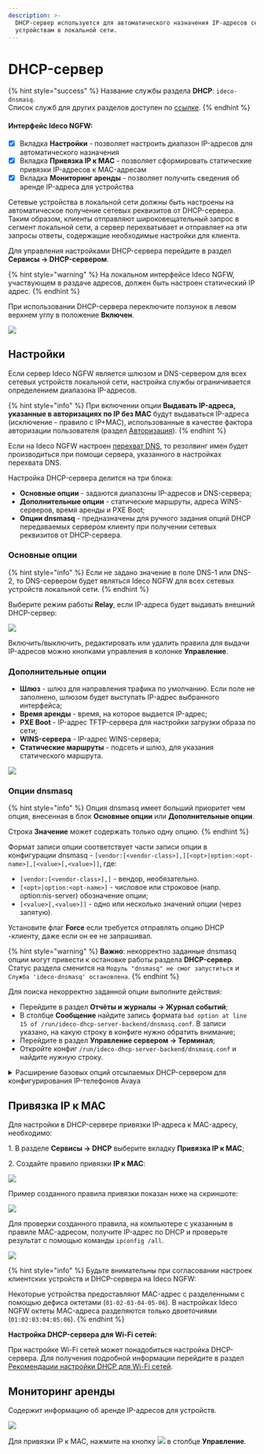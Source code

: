 ```yaml
---
description: >-
  DHCP-сервер используется для автоматического назначения IP-адресов сетевым
  устройствам в локальной сети.
---
```


# DHCP-сервер

{% hint style="success" %}
Название службы раздела **DHCP**: `ideco-dnsmasq`. \
Список служб для других разделов доступен по [ссылке](../server-management/terminal.md).
{% endhint %}

#### Интерфейс Ideco NGFW:

* [x] Вкладка **Настройки** - позволяет настроить диапазон IP-адресов для автоматического назначения
* [x] Вкладка **Привязка IP к MAC** - позволяет сформировать статические привязки IP-адресов к MAC-адресам
* [x] Вкладка **Мониторинг аренды** - позволяет получить сведения об аренде IP-адреса для устройства

Сетевые устройства в локальной сети должны быть настроены на автоматическое получение сетевых реквизитов от DHCP-сервера. Таким образом, клиенты отправляют широковещательный запрос в сегмент локальной сети, а сервер перехватывает и отправляет на эти запросы ответы, содержащие необходимые настройки для клиента.

Для управления настройками DHCP-сервера перейдите в раздел **Сервисы -> DHCP-сервером**.

{% hint style="warning" %}
На локальном интерфейсе Ideco NGFW, участвующем в раздаче адресов, должен быть настроен статический IP адрес.
{% endhint %}

При использовании DHCP-сервера переключите ползунок в левом верхнем углу в положение **Включен**.

![](../../.gitbook/assets/dhcp.gif)
## Настройки

Если сервер Ideco NGFW является шлюзом и DNS-сервером для всех сетевых устройств локальной сети, настройка службы ограничивается определением диапазона IP-адресов. 

{% hint style="info" %}
При включении опции **Выдавать IP-адреса, указанные в авторизациях по IP без MAC** будут выдаваться IP-адреса (исключение - правило с IP+MAC), использованные в качестве фактора авторизации пользователя (раздел [Авторизация](../users/authorization/README.md)).
{% endhint %}

Если на Ideco NGFW настроен [перехват DNS](dns/#perekhvat-dns-zaprosov), то резолвинг имен будет производиться при помощи сервера, указанного в настройках перехвата DNS.

Настройка DHCP-сервера делится на три блока:

* **Основные опции** - задаются диапазоны IP-адресов и DNS-сервера;
* **Дополнительные опции** - статические маршруты, адреса WINS-серверов, время аренды и PXE Boot;
* **Опции dnsmasq** - предназначены для ручного задания опций DHCP передаваемых сервером клиенту при получении сетевых реквизитов от DHCP-сервера.

### Основные опции

{% hint style="info" %}
Если не задано значение в поле DNS-1 или DNS-2, то DNS-сервером будет являться Ideco NGFW для всех сетевых устройств локальной сети. 
{% endhint %}

Выберите режим работы **Relay**, если IP-адреса будет выдавать внешний DHCP-сервер:

![](../../.gitbook/assets/dhcp6.png)

Включить/выключить, редактировать или удалить правила для выдачи IP-адресов можно кнопками управления в колонке **Управление**.

### Дополнительные опции

* **Шлюз** - шлюз для направления трафика по умолчанию. Если поле не заполнено, шлюзом будет выступать IP-адрес выбранного интерфейса;
* **Время аренды** -  время, на которое выдается IP-адрес;
* **PXE Boot** -  IP-адрес TFTP-сервера для настройки загрузки образа по сети;
* **WINS-сервера** - IP-адрес WINS-сервера;
* **Статические маршруты** -  подсеть и шлюз, для указания статического маршрута.

![](../../.gitbook/assets/dhcp.png)

### Опции dnsmasq

{% hint style="info" %}
Опция dnsmasq имеет больший приоритет чем опция, внесенная в блок **Основные опции** или **Дополнительные опции**.

Строка **Значение** может содержать только одну опцию.
{% endhint %}

Формат записи опции соответствует части записи опции в конфигурации dnsmasq - `[vendor:[<vendor-class>],][<opt>|option:<opt-name>],[<value>[,<value>]]`, где:
* `[vendor:[<vendor-class>],]` - вендор, необязательно. 
* `[<opt>|option:<opt-name>]` - числовое или строковое (напр. option:nis-server) обозначение опции;
* `[<value>[,<value>]]` - одно или несколько значений опции (через запятую).

Установите флаг **Force** если требуется отправлять опцию DHCP -клиенту, даже если он ее не запрашивал.

{% hint style="warning" %}
**Важно**: некорректно заданные dnsmasq опции могут привести к остановке работы раздела **DHCP-сервер**. Статус раздела сменится на `Модуль "dnsmasq" не смог запуститься` и 
`Служба 'ideco-dnsmasq' остановлена`. 
{% endhint %}

Для поиска некорректно заданной опции выполните действия:
* Перейдите в раздел **Отчёты и журналы -> Журнал событий**;
* В столбце **Сообщение** найдите запись формата `bad option at line 15 of /run/ideco-dhcp-server-backend/dnsmasq.conf`. В записи указано, на какую строку в конфиге нужно обратить внимание;
* Перейдите в раздел **Управление сервером -> Терминал**;
* Откройте конфиг `/run/ideco-dhcp-server-backend/dnsmasq.conf` и найдите нужную строку.

<details>

<summary>Расширение базовых опций отсылаемых DHCP-сервером для конфигурирования IP-телефонов Avaya</summary>

Для IP-телефонов Avaya может потребоваться передать оборудованию опции 176 и 242. Для ознакомления со списком опций для конкретной модели, обратитесь к [документации нужной модели Avaya](https://support.avaya.com/support/en/public).

1\. Перейдите к созданию настройки DHCP-сервера (**Сервисы -> DHCP-сервер -> Настройки -> Добавить**).

2\. Заполните **Основные** и **Дополнительные** опции.

3\. Нажмите **Добавить опцию** и заполните 176 опцию. Она используется для указания голосового сервера:

```
176,"MCIPADD=1.2.3.4,MCPORT=1719"
```

4\. После добавления 176 опции, добавьте 242. Она используется для серверов передачи данных:

```
242,"MCIPADD=1.1.1.2,MCPORT=1719"
```

После сохранения настроек IP-телефония Avaya будет получать от DHCP-сервера расширенный список опций.

</details>

## Привязка IP к MAC

Для настройки в DHCP-сервере привязки IP-адреса к MAC-адресу, необходимо:

1\. В разделе **Сервисы -> DHCP** выберите вкладку **Привязка IP к MAC**;

2\. Создайте правило привязки **IP к MAC**:

![](../../.gitbook/assets/dhcp2.png)

Пример созданного правила привязки показан ниже на скриншоте:

![](../../.gitbook/assets/dhcp3.png)

Для проверки созданного правила, на компьютере с указанным в правиле MAC-адресом, получите IP-адрес по DHCP и проверьте результат с помощью команды `ipconfig /all`.

![](../../.gitbook/assets/dhcp4.png)

{% hint style="info" %}
Будьте внимательны при согласовании настроек клиентских устройств и DHCP-сервера на Ideco NGFW:

Некоторые устройства предоставляют MAC-адрес с разделенными с помощью дефиса октетами (`01-02-03-04-05-06`). В настройках Ideco NGFW октеты MAC-адреса разделяются только двоеточиями (`01:02:03:04:05:06`). 
{% endhint %}

**Настройка DHCP-сервера для Wi-Fi сетей:**

При настройке Wi-Fi сетей может понадобиться настройка DHCP-сервера. Для получения подробной информации перейдите в раздел [Рекомендации настройки DHCP для Wi-Fi сетей](../users/wifi-network.md).

## Мониторинг аренды

Содержит информацию об аренде IP-адресов для устройств.

![](../../.gitbook/assets/dhcp5.png)

Для привязки IP к MAC, нажмите на кнопку ![](../../.gitbook/assets/icon-tie.png) в столбце **Управление**.